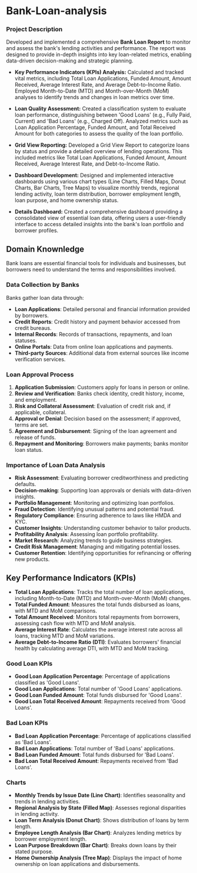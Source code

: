# Bank-Loan-analysis

### Project Description

Developed and implemented a comprehensive **Bank Loan Report** to monitor and assess the bank's lending activities and performance. The report was designed to provide in-depth insights into key loan-related metrics, enabling data-driven decision-making and strategic planning.

- **Key Performance Indicators (KPIs) Analysis:** Calculated and tracked vital metrics, including Total Loan Applications, Funded Amount, Amount Received, Average Interest Rate, and Average Debt-to-Income Ratio. Employed Month-to-Date (MTD) and Month-over-Month (MoM) analyses to identify trends and changes in loan metrics over time.
  
- **Loan Quality Assessment:** Created a classification system to evaluate loan performance, distinguishing between 'Good Loans' (e.g., Fully Paid, Current) and 'Bad Loans' (e.g., Charged Off). Analyzed metrics such as Loan Application Percentage, Funded Amount, and Total Received Amount for both categories to assess the quality of the loan portfolio.
  
- **Grid View Reporting:** Developed a Grid View Report to categorize loans by status and provide a detailed overview of lending operations. This included metrics like Total Loan Applications, Funded Amount, Amount Received, Average Interest Rate, and Debt-to-Income Ratio.
  
- **Dashboard Development:** Designed and implemented interactive dashboards using various chart types (Line Charts, Filled Maps, Donut Charts, Bar Charts, Tree Maps) to visualize monthly trends, regional lending activity, loan term distribution, borrower employment length, loan purpose, and home ownership status.

- **Details Dashboard:** Created a comprehensive dashboard providing a consolidated view of essential loan data, offering users a user-friendly interface to access detailed insights into the bank's loan portfolio and borrower profiles. 

## Domain Knownledge
Bank loans are essential financial tools for individuals and businesses, but borrowers need to understand the terms and responsibilities involved.

### Data Collection by Banks

Banks gather loan data through:

- **Loan Applications**: Detailed personal and financial information provided by borrowers.
- **Credit Reports**: Credit history and payment behavior accessed from credit bureaus.
- **Internal Records**: Records of transactions, repayments, and loan statuses.
- **Online Portals**: Data from online loan applications and payments.
- **Third-party Sources**: Additional data from external sources like income verification services.

### Loan Approval Process

1. **Application Submission**: Customers apply for loans in person or online.
2. **Review and Verification**: Banks check identity, credit history, income, and employment.
3. **Risk and Collateral Assessment**: Evaluation of credit risk and, if applicable, collateral.
4. **Approval or Denial**: Decision based on the assessment; if approved, terms are set.
5. **Agreement and Disbursement**: Signing of the loan agreement and release of funds.
6. **Repayment and Monitoring**: Borrowers make payments; banks monitor loan status.

### Importance of Loan Data Analysis

- **Risk Assessment**: Evaluating borrower creditworthiness and predicting defaults.
- **Decision-making**: Supporting loan approvals or denials with data-driven insights.
- **Portfolio Management**: Monitoring and optimizing loan portfolios.
- **Fraud Detection**: Identifying unusual patterns and potential fraud.
- **Regulatory Compliance**: Ensuring adherence to laws like HMDA and KYC.
- **Customer Insights**: Understanding customer behavior to tailor products.
- **Profitability Analysis**: Assessing loan portfolio profitability.
- **Market Research**: Analyzing trends to guide business strategies.
- **Credit Risk Management**: Managing and mitigating potential losses.
- **Customer Retention**: Identifying opportunities for refinancing or offering new products.

## Key Performance Indicators (KPIs)

- **Total Loan Applications**: Tracks the total number of loan applications, including Month-to-Date (MTD) and Month-over-Month (MoM) changes.
- **Total Funded Amount**: Measures the total funds disbursed as loans, with MTD and MoM comparisons.
- **Total Amount Received**: Monitors total repayments from borrowers, assessing cash flow with MTD and MoM analysis.
- **Average Interest Rate**: Calculates the average interest rate across all loans, tracking MTD and MoM variations.
- **Average Debt-to-Income Ratio (DTI)**: Evaluates borrowers' financial health by calculating average DTI, with MTD and MoM tracking.

### Good Loan KPIs

- **Good Loan Application Percentage**: Percentage of applications classified as 'Good Loans'.
- **Good Loan Applications**: Total number of 'Good Loans' applications.
- **Good Loan Funded Amount**: Total funds disbursed for 'Good Loans'.
- **Good Loan Total Received Amount**: Repayments received from 'Good Loans'.

### Bad Loan KPIs

- **Bad Loan Application Percentage**: Percentage of applications classified as 'Bad Loans'.
- **Bad Loan Applications**: Total number of 'Bad Loans' applications.
- **Bad Loan Funded Amount**: Total funds disbursed for 'Bad Loans'.
- **Bad Loan Total Received Amount**: Repayments received from 'Bad Loans'.

### Charts

- **Monthly Trends by Issue Date (Line Chart)**: Identifies seasonality and trends in lending activities.
- **Regional Analysis by State (Filled Map)**: Assesses regional disparities in lending activity.
- **Loan Term Analysis (Donut Chart)**: Shows distribution of loans by term length.
- **Employee Length Analysis (Bar Chart)**: Analyzes lending metrics by borrower employment length.
- **Loan Purpose Breakdown (Bar Chart)**: Breaks down loans by their stated purpose.
- **Home Ownership Analysis (Tree Map)**: Displays the impact of home ownership on loan applications and disbursements.

